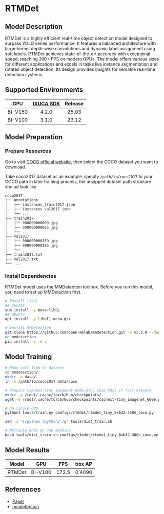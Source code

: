 # RTMDet

## Model Description

RTMDet is a highly efficient real-time object detection model designed to surpass YOLO series performance. It features a
balanced architecture with large-kernel depth-wise convolutions and dynamic label assignment using soft labels. RTMDet
achieves state-of-the-art accuracy with exceptional speed, reaching 300+ FPS on modern GPUs. The model offers various
sizes for different applications and excels in tasks like instance segmentation and rotated object detection. Its design
provides insights for versatile real-time detection systems.

## Supported Environments

| GPU    | [IXUCA SDK](https://gitee.com/deep-spark/deepspark#%E5%A4%A9%E6%95%B0%E6%99%BA%E7%AE%97%E8%BD%AF%E4%BB%B6%E6%A0%88-ixuca) | Release |
| :----: | :----: | :----: |
| BI-V150 | 4.2.0     |  25.03  |
| BI-V100 | 3.1.0     |  23.12  |

## Model Preparation

### Prepare Resources

Go to visit [COCO official website](https://cocodataset.org/#download), then select the COCO dataset you want to download.

Take coco2017 dataset as an example, specify `/path/to/coco2017` to your COCO path in later training process, the unzipped dataset path structure sholud look like:

```bash
coco2017
├── annotations
│   ├── instances_train2017.json
│   ├── instances_val2017.json
│   └── ...
├── train2017
│   ├── 000000000009.jpg
│   ├── 000000000025.jpg
│   └── ...
├── val2017
│   ├── 000000000139.jpg
│   ├── 000000000285.jpg
│   └── ...
├── train2017.txt
├── val2017.txt
└── ...
```

### Install Dependencies

RTMDet model uses the MMDetection toolbox. Before you run this model, you need to set up MMDetection first.

```bash
# Install libGL
## CentOS
yum install -y mesa-libGL
## Ubuntu
apt install -y libgl1-mesa-glx

# install MMDetection
git clone https://github.com/open-mmlab/mmdetection.git -b v3.3.0 --depth=1
cd mmdetection
pip install -v -e .
```

## Model Training

```bash
# Make soft link to dataset
cd mmdetection/
mkdir -p data/
ln -s /path/to/coco2017 data/coco

# Prepare cspnext-tiny_imagenet_600e.pth, skip this if fast network
mkdir -p /root/.cache/torch/hub/checkpoints/
wget -O /root/.cache/torch/hub/checkpoints/cspnext-tiny_imagenet_600e.pth https://download.openmmlab.com/mmdetection/v3.0/rtmdet/cspnext_rsb_pretrain/cspnext-tiny_imagenet_600e.pth

# On single GPU
python3 tools/train.py configs/rtmdet/rtmdet_tiny_8xb32-300e_coco.py

sed -i 's/python /python3 /g' tools/dist_train.sh

# Multiple GPUs on one machine
bash tools/dist_train.sh configs/rtmdet/rtmdet_tiny_8xb32-300e_coco.py 8
```

## Model Results

| Model  | GPU     | FPS   | box AP |
|--------|---------|-------|--------|
| RTMDet | BI-V100 | 172.5 | 0.4090 |

## References

- [Paper](https://arxiv.org/pdf/2212.07784v2.pdf)
- [mmdetection](https://github.com/open-mmlab/mmdetection)
